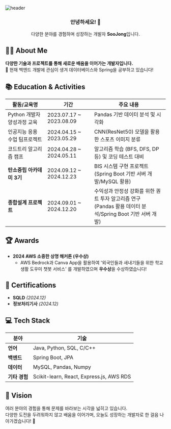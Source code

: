 ![header](https://capsule-render.vercel.app/api?type=waving&color=2E8B57&height=150&section=header&text=Welcome!&fontSize=45&fontColor=ffffff)



<h3 align="Center">안녕하세요! 👋</h3>
<p align="Center">
    다양한 분야를 경험하며 성장하는 개발자 <b>SooJong</b>입니다.
</p>


## **👨‍💻 About Me**
**다양한 기술과 프로젝트를 통해 새로운 배움을 이어가는 개발자입니다.**  
🌱 현재 백엔드 개발에 관심이 생겨 데이터베이스와 Spring을 공부하고 있습니다!


## **📚 Education & Activities**
| 활동/교육명                             | 기간                     | 주요 내용                                                                 |
|----------------------------------------|--------------------------|--------------------------------------------------------------------------|
| Python 개발자 양성과정 교육         | 2023.07.17 ~ 2023.08.09 | Pandas 기반 데이터 분석 및 시각화                        |
| 인공지능 응용 수업 팀프로젝트         | 2024.04.15 ~ 2023.05.29 | CNN(ResNet50) 모델을 활용한 스포츠 이미지 분류                       |
| 코드트리 알고리즘 캠프         | 2024.04.28 ~ 2024.05.11 | 알고리즘 학습 (BFS, DFS, DP 등) 및 코딩 테스트 대비                       |
| **탄소중립 아카데미 3기**      | 2024.09.12 ~ 2024.12.23 | BIS 시스템 구현 프로젝트<br> (Spring Boot 기반 서버 개발/MySQL 활용)           |
| **종합설계 프로젝트**           | 2024.09.01 ~ 2024.12.20 | 수익성과 안정성 강화를 위한 퀀트 투자 알고리즘 연구 <br> (Pandas 활용 데이터 분석/Spring Boot 기반 서버 개발)    |




## **🏆 Awards**
- **2024 AWS 소중한 상명 해커톤 (우수상)**  
   - AWS Bedrock과 Canva App을 활용하여 '외국인들과 새내기들을 위한 학교생활 도우미 챗봇 서비스' 를 개발하였으며 **우수상**을 수상하였습니다!



## **🔖 Certifications**
- **SQLD** *(2024.12)*  
- **정보처리기사** *(2024.12)* 


## **💻 Tech Stack**
| **분야**     | **기술**                                      |
|--------------|---------------------------------------------|
| **언어**     | Java, Python, SQL, C/C++                                |
| **백엔드**   | Spring Boot, JPA                            |
| **데이터**   | MySQL, Pandas, Numpy               |
| **기타 경험**     | Scikit-learn, React, Express.js, AWS RDS                       |



## **🚀 Vision**
여러 분야의 경험을 통해 문제를 바라보는 시각을 넓히고 있습니다.  
다양한 도전을 두려워하지 않고 배움을 이어가며,
오늘도 성장하는 개발자로 한 걸음 나아가겠습니다! 🌟


<!--
**paulyu8868/paulyu8868** is a ✨ _special_ ✨ repository because its `README.md` (this file) appears on your GitHub profile.

Here are some ideas to get you started:

- 🔭 I’m currently working on ...
- 🌱 I’m currently learning ...
- 👯 I’m looking to collaborate on ...
- 🤔 I’m looking for help with ...
- 💬 Ask me about ...
- 📫 How to reach me: ...
- 😄 Pronouns: ...
- ⚡ Fun fact: ...
-->
